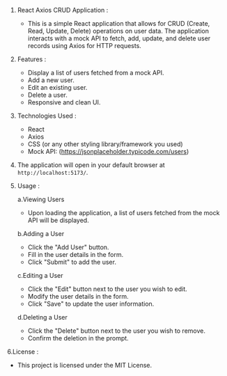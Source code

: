 1. React Axios CRUD Application :

      - This is a simple React application that allows for CRUD (Create, Read, Update, Delete) operations on user data. The application interacts with a mock API to fetch, add, update, and delete user records using Axios for HTTP requests.


2. Features :

      - Display a list of users fetched from a mock API.
      - Add a new user.
      - Edit an existing user.
      - Delete a user.
      - Responsive and clean UI.


3. Technologies Used :

      - React
      - Axios
      - CSS (or any other styling library/framework you used)
      - Mock API: (https://jsonplaceholder.typicode.com/users)


4. The application will open in your default browser at ` http://localhost:5173/`.

5. Usage :

     a.Viewing Users

      - Upon loading the application, a list of users fetched from the mock API will be displayed.

     b.Adding a User

      - Click the "Add User" button.
      - Fill in the user details in the form.
      - Click "Submit" to add the user.

     c.Editing a User

      - Click the "Edit" button next to the user you wish to edit.
      - Modify the user details in the form.
      - Click "Save" to update the user information.

     d.Deleting a User

      - Click the "Delete" button next to the user you wish to remove.
      - Confirm the deletion in the prompt.


 6.License :

   - This project is licensed under the MIT License.
